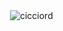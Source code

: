 <p>&nbsp;<img align="center" src="https://github-readme-stats.vercel.app/api?username=cicciord&show_icons=true&locale=en" alt="cicciord" /></p>
